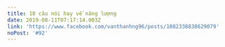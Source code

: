 ```yaml
---
title: 10 câu nói hay về năng lượng
date: 2019-08-11T07:17:14.003Z
link: 'https://www.facebook.com/vanthanhng96/posts/1082338838629079'
noPost: '#92'
---
```


